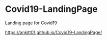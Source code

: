 # Covid19-LandingPage
Landing page for Covid19 <br> 

https://ankitt01.github.io/Covid19-LandingPage/
